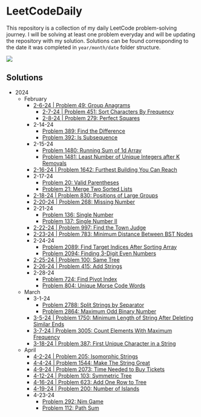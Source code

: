 # LeetCodeDaily

This repository is a collection of my daily LeetCode problem-solving journey. I will be solving at least one problem
everyday and will be updating the repository with my solution. Solutions can be found corresponding to the date it was
completed in ``year/month/date`` folder structure.

[![](https://badges.peiyuan.ch/leetcode/aderoian/ranking?logo=leetcode&label=aderoian&style=for-the-badge&color=green)](https://leetcode.com/aderoian)

## Solutions

- 2024
    - February
        - [2-6-24 | Problem 49: Group Anagrams](/2024/february/2-6-24)
            - [2-7-24 | Problem 451: Sort Characters By Frequency](/2024/february/2-7-24)
            - [2-8-24 | Problem 279: Perfect Squares](/2024/february/2-8-24)
        - 2-14-24
            - [Problem 389: Find the Difference](/2024/february/2-14-24)
            - [Problem 392: Is Subsequence](/2024/february/2-14-24)
        - 2-15-24
            - [Problem 1480: Running Sum of 1d Array](/2024/february/2-15-24)
            - [Problem 1481: Least Number of Unique Integers after K Removals](/2024/february/2-15-24)
        - [2-16-24 | Problem 1642: Furthest Building You Can Reach](/2024/february/2-16-24)
        - 2-17-24
            - [Problem 20: Valid Parentheses](/2024/february/2-17-24)
            - [Problem 21: Merge Two Sorted Lists](/2024/february/2-17-24)
        - [2-18-24 | Problem 830: Positions of Large Groups](/2024/february/2-18-24)
        - [2-20-24 | Problem 268: Missing Number](/2024/february/2-20-24)
        - 2-21-24
            - [Problem 136: Single Number](/2024/february/2-21-24)
            - [Problem 137: Single Number II](/2024/february/2-21-24)
        - [2-22-24 | Problem 997: Find the Town Judge](/2024/february/2-22-24)
        - [2-23-24 | Problem 783: Minimum Distance Between BST Nodes](/2024/february/2-23-24)
        - 2-24-24
            - [Problem 2089: Find Target Indices After Sorting Array](/2024/february/2-24-24)
            - [Problem 2094: Finding 3-Digit Even Numbers](/2024/february/2-24-24)
        - [2-25-24 | Problem 100: Same Tree](/2024/february/2-25-24)
        - [2-26-24 | Problem 415: Add Strings](/2024/february/2-26-24)
        - 2-28-24
            - [Problem 724: Find Pivot Index](/2024/february/2-28-24)
            - [Problem 804: Unique Morse Code Words](/2024/february/2-28-24)
    - March
        - 3-1-24
            - [Problem 2788: Split Strings by Separator](/2024/march/3-1-24)
            - [Problem 2864: Maximum Odd Binary Number](/2024/march/3-1-24)
      - [3-5-24 | Problem 1750: Minimum Length of String After Deleting Similar Ends](/2024/march/3-5-24)
      - [3-7-24 | Problem 3005: Count Elements With Maximum Frequency](/2024/march/3-7-24)
      - [3-18-24 | Problem 387: First Unique Character in a String](/2024/march/3-18-24)
  - April
      - [4-2-24 | Problem 205: Isomorphic Strings](https://leetcode.com/problems/isomorphic-strings/description/)
    - [4-4-24 | Problem 1544: Make The String Great](https://leetcode.com/problems/make-the-string-great/submissions/1224056854/)
    - [4-9-24 | Problem 2073: Time Needed to Buy Tickets](https://leetcode.com/problems/time-needed-to-buy-tickets/description/)
    - [4-12-24 | Problem 103: Symmetric Tree](https://leetcode.com/problems/symmetric-tree/submissions/1230415331/)
    - [4-16-24 | Problem 623: Add One Row to Tree](https://leetcode.com/problems/add-one-row-to-tree/description/)
    - [4-19-24 | Problem 200: Number of Islands](https://leetcode.com/problems/number-of-islands/description/)
    - 4-23-24
        - [Problem 292: Nim Game](https://leetcode.com/problems/nim-game/)
        - [Problem 112: Path Sum](https://leetcode.com/problems/path-sum/description/)